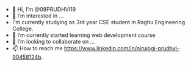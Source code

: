- 👋 Hi, I’m @08PRUDHVI19
- 👀 I’m interested in ...
- I'm currently studying as 3rd year CSE student in Raghu Engineering College.
- 🌱 I’m currently started learning web development course
- 💞️ I’m looking to collaborate on ...
- 📫 How to reach me https://www.linkedin.com/in/nirujogi-prudhvi-90458124b.

<!---
08PRUDHVI19/08PRUDHVI19 is a ✨ special ✨ repository because its `README.md` (this file) appears on your GitHub profile.
You can click the Preview link to take a look at your changes.
--->
